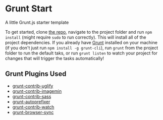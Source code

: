 # Grunt Start
A little Grunt.js starter template

To get started, clone [the repo](https://github.com/poopsplat/grunt-start), navigate to the project folder and run `npm install` (might require `sudo` to run correctly). This will install all of the project dependencies. If you already have [Grunt](http://gruntjs.com) installed on your machine (if you don't just run `npm install -g grunt-cli`), run `grunt` from the project folder to run the default taks, or run `grunt listen` to watch your project for changes that will trigger the tasks automatically!

## Grunt Plugins Used

- [grunt-contrib-uglify](https://github.com/gruntjs/grunt-contrib-uglify)
- [grunt-contrib-imagemin](https://github.com/gruntjs/grunt-contrib-imagemin)
- [grunt-contrib-sass](https://github.com/gruntjs/grunt-contrib-sass)
- [grunt-autoprefixer](https://github.com/nDmitry/grunt-autoprefixer)
- [grunt-contrib-watch](https://github.com/gruntjs/grunt-contrib-watch)
- [grunt-browser-sync](https://github.com/BrowserSync/grunt-browser-sync)